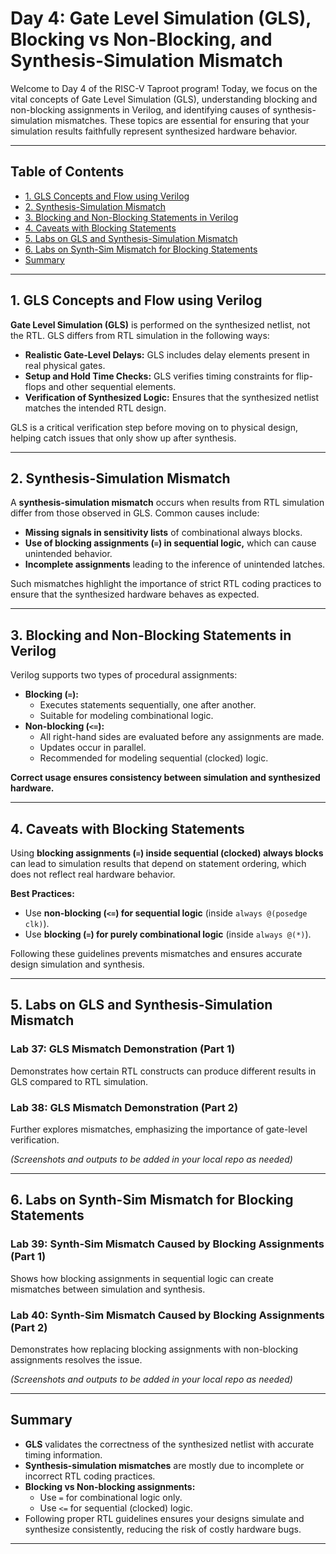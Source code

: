 # Day 4: Gate Level Simulation (GLS), Blocking vs Non-Blocking, and Synthesis-Simulation Mismatch

Welcome to Day 4 of the RISC-V Taproot program! Today, we focus on the vital concepts of Gate Level Simulation (GLS), understanding blocking and non-blocking assignments in Verilog, and identifying causes of synthesis-simulation mismatches. These topics are essential for ensuring that your simulation results faithfully represent synthesized hardware behavior.

---

## Table of Contents

- [1. GLS Concepts and Flow using Verilog](#1-gls-concepts-and-flow-using-verilog)
- [2. Synthesis-Simulation Mismatch](#2-synthesis-simulation-mismatch)
- [3. Blocking and Non-Blocking Statements in Verilog](#3-blocking-and-non-blocking-statements-in-verilog)
- [4. Caveats with Blocking Statements](#4-caveats-with-blocking-statements)
- [5. Labs on GLS and Synthesis-Simulation Mismatch](#5-labs-on-gls-and-synthesis-simulation-mismatch)
- [6. Labs on Synth-Sim Mismatch for Blocking Statements](#6-labs-on-synth-sim-mismatch-for-blocking-statements)
- [Summary](#summary)

---

## 1. GLS Concepts and Flow using Verilog

**Gate Level Simulation (GLS)** is performed on the synthesized netlist, not the RTL. GLS differs from RTL simulation in the following ways:

- **Realistic Gate-Level Delays:** GLS includes delay elements present in real physical gates.
- **Setup and Hold Time Checks:** GLS verifies timing constraints for flip-flops and other sequential elements.
- **Verification of Synthesized Logic:** Ensures that the synthesized netlist matches the intended RTL design.

GLS is a critical verification step before moving on to physical design, helping catch issues that only show up after synthesis.

---

## 2. Synthesis-Simulation Mismatch

A **synthesis-simulation mismatch** occurs when results from RTL simulation differ from those observed in GLS. Common causes include:

- **Missing signals in sensitivity lists** of combinational always blocks.
- **Use of blocking assignments (`=`) in sequential logic,** which can cause unintended behavior.
- **Incomplete assignments** leading to the inference of unintended latches.

Such mismatches highlight the importance of strict RTL coding practices to ensure that the synthesized hardware behaves as expected.

---

## 3. Blocking and Non-Blocking Statements in Verilog

Verilog supports two types of procedural assignments:

- **Blocking (`=`):**
  - Executes statements sequentially, one after another.
  - Suitable for modeling combinational logic.
- **Non-blocking (`<=`):**
  - All right-hand sides are evaluated before any assignments are made.
  - Updates occur in parallel.
  - Recommended for modeling sequential (clocked) logic.

**Correct usage ensures consistency between simulation and synthesized hardware.**

---

## 4. Caveats with Blocking Statements

Using **blocking assignments (`=`) inside sequential (clocked) always blocks** can lead to simulation results that depend on statement ordering, which does not reflect real hardware behavior.

**Best Practices:**
- Use **non-blocking (`<=`) for sequential logic** (inside `always @(posedge clk)`).
- Use **blocking (`=`) for purely combinational logic** (inside `always @(*)`).

Following these guidelines prevents mismatches and ensures accurate design simulation and synthesis.

---

## 5. Labs on GLS and Synthesis-Simulation Mismatch

### Lab 37: GLS Mismatch Demonstration (Part 1)

Demonstrates how certain RTL constructs can produce different results in GLS compared to RTL simulation.

### Lab 38: GLS Mismatch Demonstration (Part 2)

Further explores mismatches, emphasizing the importance of gate-level verification.

*(Screenshots and outputs to be added in your local repo as needed)*

---

## 6. Labs on Synth-Sim Mismatch for Blocking Statements

### Lab 39: Synth-Sim Mismatch Caused by Blocking Assignments (Part 1)

Shows how blocking assignments in sequential logic can create mismatches between simulation and synthesis.

### Lab 40: Synth-Sim Mismatch Caused by Blocking Assignments (Part 2)

Demonstrates how replacing blocking assignments with non-blocking assignments resolves the issue.

*(Screenshots and outputs to be added in your local repo as needed)*

---

## Summary

- **GLS** validates the correctness of the synthesized netlist with accurate timing information.
- **Synthesis-simulation mismatches** are mostly due to incomplete or incorrect RTL coding practices.
- **Blocking vs Non-blocking assignments:**
  - Use `=` for combinational logic only.
  - Use `<=` for sequential (clocked) logic.
- Following proper RTL guidelines ensures your designs simulate and synthesize consistently, reducing the risk of costly hardware bugs.

---

